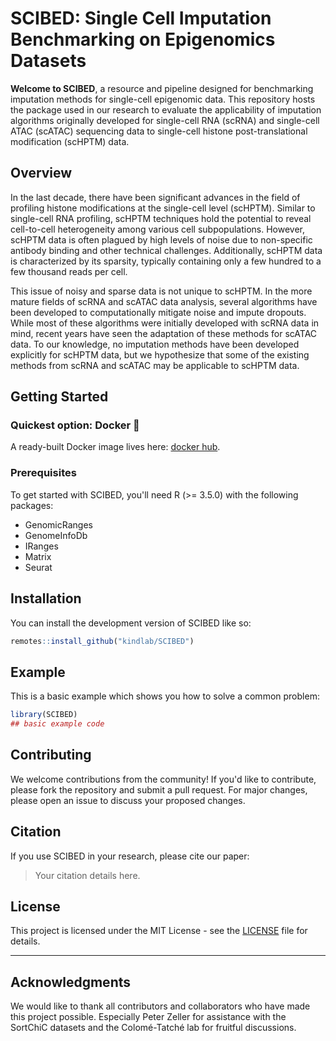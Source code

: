 
# SCIBED: Single Cell Imputation Benchmarking on Epigenomics Datasets

<!-- badges: start -->
<!-- badges: end -->

**Welcome to SCIBED**, a resource and pipeline designed for benchmarking imputation methods for single-cell epigenomic data. This repository hosts the package used in our research to evaluate the applicability of imputation algorithms originally developed for single-cell RNA (scRNA) and single-cell ATAC (scATAC) sequencing data to single-cell histone post-translational modification (scHPTM) data.

## Overview

In the last decade, there have been significant advances in the field of profiling histone modifications at the single-cell level (scHPTM). Similar to single-cell RNA profiling, scHPTM techniques hold the potential to reveal cell-to-cell heterogeneity among various cell subpopulations. However, scHPTM data is often plagued by high levels of noise due to non-specific antibody binding and other technical challenges. Additionally, scHPTM data is characterized by its sparsity, typically containing only a few hundred to a few thousand reads per cell.

This issue of noisy and sparse data is not unique to scHPTM. In the more mature fields of scRNA and scATAC data analysis, several algorithms have been developed to computationally mitigate noise and impute dropouts. While most of these algorithms were initially developed with scRNA data in mind, recent years have seen the adaptation of these methods for scATAC data. To our knowledge, no imputation methods have been developed explicitly for scHPTM data, but we hypothesize that some of the existing methods from scRNA and scATAC may be applicable to scHPTM data.

## Getting Started

### Quickest option: Docker 🐋

A ready-built Docker image lives here: [docker hub](https://hub.docker.com/r/robinhweide/scibed-scibed-rstudio).

### Prerequisites

To get started with SCIBED, you'll need R (>= 3.5.0) with the following packages:

- GenomicRanges
- GenomeInfoDb
- IRanges
- Matrix
- Seurat

## Installation

You can install the development version of SCIBED like so:

``` r
remotes::install_github("kindlab/SCIBED")
```

## Example

This is a basic example which shows you how to solve a common problem:

``` r
library(SCIBED)
## basic example code
```

## Contributing

We welcome contributions from the community! If you'd like to contribute, please fork the repository and submit a pull request. For major changes, please open an issue to discuss your proposed changes.

## Citation

If you use SCIBED in your research, please cite our paper:

> Your citation details here.

## License

This project is licensed under the MIT License - see the [LICENSE](LICENSE) file for details.

---

## Acknowledgments

We would like to thank all contributors and collaborators who have made this project possible. Especially Peter Zeller for assistance with the SortChiC datasets and the Colomé-Tatché lab for fruitful discussions.
